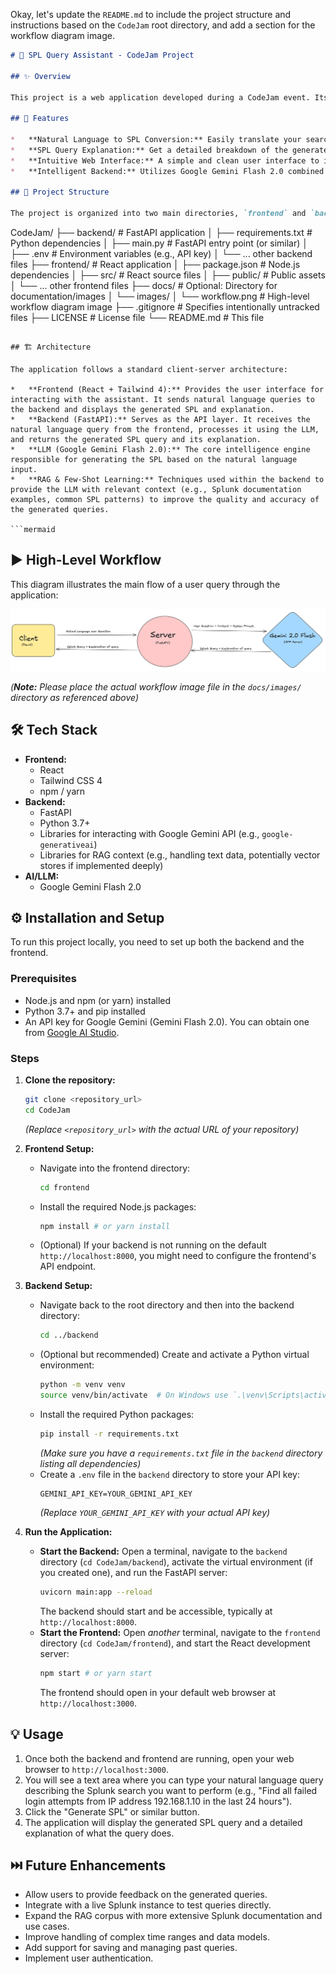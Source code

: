 Okay, let's update the `README.md` to include the project structure and instructions based on the `CodeJam` root directory, and add a section for the workflow diagram image.

```markdown
# 🧠 SPL Query Assistant - CodeJam Project

## ✨ Overview

This project is a web application developed during a CodeJam event. Its primary function is to act as an intelligent assistant for Splunk users. It allows users to enter complex search requirements in natural language (plain English), and the backend, powered by a Large Language Model, translates that request into a valid Splunk Search Processing Language (SPL) query, providing a clear explanation of the generated query.

## 🚀 Features

*   **Natural Language to SPL Conversion:** Easily translate your search needs from human language into precise SPL syntax.
*   **SPL Query Explanation:** Get a detailed breakdown of the generated SPL query, helping you understand each command and its purpose.
*   **Intuitive Web Interface:** A simple and clean user interface to input your queries and view the results.
*   **Intelligent Backend:** Utilizes Google Gemini Flash 2.0 combined with RAG (Retrieval Augmented Generation) and Few-Shot Learning techniques for accurate and relevant query generation.

## 📁 Project Structure

The project is organized into two main directories, `frontend` and `backend`, within a root `CodeJam` directory:

```
CodeJam/
├── backend/             # FastAPI application
│   ├── requirements.txt # Python dependencies
│   ├── main.py          # FastAPI entry point (or similar)
│   ├── .env             # Environment variables (e.g., API key)
│   └── ... other backend files
├── frontend/            # React application
│   ├── package.json     # Node.js dependencies
│   ├── src/             # React source files
│   ├── public/          # Public assets
│   └── ... other frontend files
├── docs/                # Optional: Directory for documentation/images
│   └── images/
│       └── workflow.png # High-level workflow diagram image
├── .gitignore           # Specifies intentionally untracked files
├── LICENSE              # License file
└── README.md            # This file
```

## 🏗️ Architecture

The application follows a standard client-server architecture:

*   **Frontend (React + Tailwind 4):** Provides the user interface for interacting with the assistant. It sends natural language queries to the backend and displays the generated SPL and explanation.
*   **Backend (FastAPI):** Serves as the API layer. It receives the natural language query from the frontend, processes it using the LLM, and returns the generated SPL query and its explanation.
*   **LLM (Google Gemini Flash 2.0):** The core intelligence engine responsible for generating the SPL based on the natural language input.
*   **RAG & Few-Shot Learning:** Techniques used within the backend to provide the LLM with relevant context (e.g., Splunk documentation examples, common SPL patterns) to improve the quality and accuracy of the generated queries.

```mermaid

```

## ▶️ High-Level Workflow

This diagram illustrates the main flow of a user query through the application:

![High-Level Workflow Diagram](./docs/images/Codejam.png)

*(**Note:** Please place the actual workflow image file in the `docs/images/` directory as referenced above)*

## 🛠️ Tech Stack

*   **Frontend:**
    *   React
    *   Tailwind CSS 4
    *   npm / yarn
*   **Backend:**
    *   FastAPI
    *   Python 3.7+
    *   Libraries for interacting with Google Gemini API (e.g., `google-generativeai`)
    *   Libraries for RAG context (e.g., handling text data, potentially vector stores if implemented deeply)
*   **AI/LLM:**
    *   Google Gemini Flash 2.0

## ⚙️ Installation and Setup

To run this project locally, you need to set up both the backend and the frontend.

### Prerequisites

*   Node.js and npm (or yarn) installed
*   Python 3.7+ and pip installed
*   An API key for Google Gemini (Gemini Flash 2.0). You can obtain one from [Google AI Studio](https://aistudio.google.com/).

### Steps

1.  **Clone the repository:**
    ```bash
    git clone <repository_url>
    cd CodeJam
    ```
    *(Replace `<repository_url>` with the actual URL of your repository)*

2.  **Frontend Setup:**
    *   Navigate into the frontend directory:
        ```bash
        cd frontend
        ```
    *   Install the required Node.js packages:
        ```bash
        npm install # or yarn install
        ```
    *   (Optional) If your backend is not running on the default `http://localhost:8000`, you might need to configure the frontend's API endpoint.

3.  **Backend Setup:**
    *   Navigate back to the root directory and then into the backend directory:
        ```bash
        cd ../backend
        ```
    *   (Optional but recommended) Create and activate a Python virtual environment:
        ```bash
        python -m venv venv
        source venv/bin/activate  # On Windows use `.\venv\Scripts\activate`
        ```
    *   Install the required Python packages:
        ```bash
        pip install -r requirements.txt
        ```
        *(Make sure you have a `requirements.txt` file in the `backend` directory listing all dependencies)*
    *   Create a `.env` file in the `backend` directory to store your API key:
        ```env
        GEMINI_API_KEY=YOUR_GEMINI_API_KEY
        ```
        *(Replace `YOUR_GEMINI_API_KEY` with your actual API key)*

4.  **Run the Application:**
    *   **Start the Backend:**
        Open a terminal, navigate to the `backend` directory (`cd CodeJam/backend`), activate the virtual environment (if you created one), and run the FastAPI server:
        ```bash
        uvicorn main:app --reload
        ```
        The backend should start and be accessible, typically at `http://localhost:8000`.
    *   **Start the Frontend:**
        Open *another* terminal, navigate to the `frontend` directory (`cd CodeJam/frontend`), and start the React development server:
        ```bash
        npm start # or yarn start
        ```
        The frontend should open in your default web browser at `http://localhost:3000`.

## 💡 Usage

1.  Once both the backend and frontend are running, open your web browser to `http://localhost:3000`.
2.  You will see a text area where you can type your natural language query describing the Splunk search you want to perform (e.g., "Find all failed login attempts from IP address 192.168.1.10 in the last 24 hours").
3.  Click the "Generate SPL" or similar button.
4.  The application will display the generated SPL query and a detailed explanation of what the query does.

## ⏭️ Future Enhancements

*   Allow users to provide feedback on the generated queries.
*   Integrate with a live Splunk instance to test queries directly.
*   Expand the RAG corpus with more extensive Splunk documentation and use cases.
*   Improve handling of complex time ranges and data models.
*   Add support for saving and managing past queries.
*   Implement user authentication.

